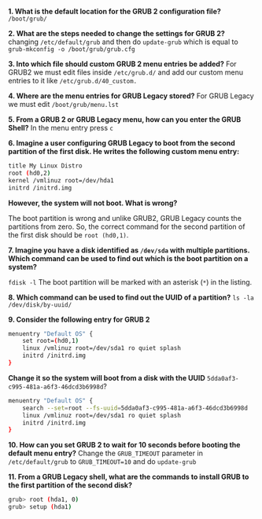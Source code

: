 **1. What is the default location for the GRUB 2 configuration file?**
`/boot/grub/`

**2. What are the steps needed to change the settings for GRUB 2?**
changing `/etc/default/grub` and then do `update-grub` which is equal to `grub-mkconfig -o /boot/grub/grub.cfg` 

**3. Into which file should custom GRUB 2 menu entries be added?**
For GRUB2 we must edit files inside `/etc/grub.d/` and add our custom menu entries to it like `/etc/grub.d/40_custom.`

**4. Where are the menu entries for GRUB Legacy stored?**
For GRUB Legacy we must edit `/boot/grub/menu.lst` 

**5. From a GRUB 2 or GRUB Legacy menu, how can you enter the GRUB Shell?**
In the menu entry press `c`

**6. Imagine a user configuring GRUB Legacy to boot from the second partition of the first disk. He writes the following custom menu entry:**
```Bash
title My Linux Distro
root (hd0,2)
kernel /vmlinuz root=/dev/hda1
initrd /initrd.img
```
**However, the system will not boot. What is wrong?**

The boot partition is wrong and unlike GRUB2, GRUB Legacy counts the partitions from zero. So, the correct command for the second partition of the first disk should be `root (hd0,1)`.

**7. Imagine you have a disk identified as `/dev/sda` with multiple partitions. Which command can be used to find out which is the boot partition on a system?**

`fdisk -l` The boot partition will be marked with an asterisk (`*`) in the listing.

**8. Which command can be used to find out the UUID of a partition?**
`ls -la /dev/disk/by-uuid/`

**9. Consider the following entry for GRUB 2**

```Bash
menuentry "Default OS" {
    set root=(hd0,1)
    linux /vmlinuz root=/dev/sda1 ro quiet splash
    initrd /initrd.img
}
```
**Change it so the system will boot from a disk with the UUID** `5dda0af3-c995-481a-a6f3-46dcd3b6998d`?

```Bash
menuentry "Default OS" {
    search --set=root --fs-uuid=5dda0af3-c995-481a-a6f3-46dcd3b6998d
    linux /vmlinuz root=/dev/sda1 ro quiet splash
    initrd /initrd.img
}
```

**10. How can you set GRUB 2 to wait for 10 seconds before booting the default menu entry?**
Change the `GRUB_TIMEOUT` parameter in `/etc/default/grub` to `GRUB_TIMEOUT=10` and do `update-grub`

**11. From a GRUB Legacy shell, what are the commands to install GRUB to the first partition of the second disk?**

```Bash
grub> root (hda1, 0)
grub> setup (hda1)
```

